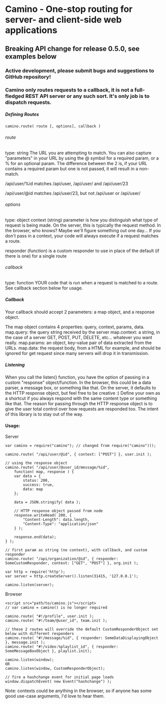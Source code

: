 # Camino - One-stop routing for server- and client-side web applications
## Breaking API change for release 0.5.0, see examples below
### Active development, please submit bugs and suggestions to GitHub repository!

### Camino only routes requests to a callback, it is not a full-fledged REST API server or any such sort. It's only job is to dispatch requests.

##### Defining Routes
    camino.route( route [, options], callback )

###### route
type: string
The URL you are attempting to match. You can also capture "parameters" in your URL by using the @ symbol for a required param, or a % for an optional param. The difference between the 2 is, if your URL contains a required param but one is not passed, it will result in a non-match.

/api/user/%id matches /api/user, /api/user/ and /api/user/23

/api/user/@id matches /api/user/23, but not /api/user or /api/user/

###### options
type: object
context (string) parameter is how you distinguish what type of request is being made. On the server, this is typically the request method. In the browser, who knows? Maybe we'll figure something out one day...
If you don't pass in a context, your code will always execute if a request matches a route.

responder (function) is a custom responder to use in place of the default (if there is one) for a single route

###### callback
type: function
YOUR code that is run when a request is matched to a route.
See callback section below for usage.

<!-- Lastly, the responder param is an object you want to use in your code to send a message to the browser/server/anything else. It can be whatever you want and do whatever you want. On the server, it defaults to the HTTP response object so you can set headers, write data, anything else. This can be overriden on a route by route basis, or globally through the listen() function. See examples below. -->

##### Callback
Your callback should accept 2 parameters: a map object, and a response object.

The map object contains 4 properties: query, context, params, data.
map.query: the query string received by the server
map.context: a string, in the case of a server GET, POST, PUT, DELETE, etc... whatever you want really.
map.params: an object, key-value pair of data extracted from the URLs.
map.data: the request body, from a HTML for example, and should be ignored for get request since many servers will drop it in transmission.

##### Listening
When you call the listen() function, you have the option of passing in a custom "response" object/function.
In the browser, this could be a data parser, a message box, or something like that.
On the server, it defaults to the HTTP response object, but feel free to be creative :) Define your own as a shortcut if you always respond with the same content type or something like that.
The reason for passing through the HTTP response object is to give the user total control over how requests are responded too. The intent of this library is to stay out of the way.

#### Usage:

Server

    var camino = require("camino"); // changed from require("camino")();

    camino.route( "/api/user/@id", { context: ["POST"] }, user.init );

    // using the response object
    camino.route( "/api/user/@user_id/message/%id",
        function( map, response ) {
        var data = {
            status: 200,
            success: true,
            data: map
        };

        data = JSON.stringify( data );

        // HTTP response object passed from node
        response.writeHead( 200, {
            "Content-Length": data.length,
            "Content-Type": "application/json"
        } );

        response.end(data);
    } );

    // first param as string (no context), with callback, and custom responder
    camino.route( "/api/organization/@id", { responder: SomeCustomResponder, context: ["GET", "POST"] }, org.init );

    var http = require('http');
    var server = http.createServer().listen(31415, '127.0.0.1');

    camino.listen(server);

Browser

    <script src="path/to/camino.js"></script>
    // var camino = camino() is no longer required

    camino.route( "#!/profile", user.init );
    camino.route( "#!/team/@user_id", team.init );

    // these 2 routes will override the default CustomResponderObject set below with different responders
    camino.route( "#!/message/%id", { responder: SomeDataDisplayingObject }, message.init );
    camino.route( "#!/video:%playlist_id", { responder: SomeMessageBoxObject }, playlist.init);

    camino.listen(window);
    OR
    camino.listen(window, CustomResponderObject);

    // fire a hashchange event for initial page loads
    window.dispatchEvent( new Event("hashchange") );

Note: contexts could be anything in the browser, so if anyone has some good use-case arguments, I'd love to hear them.